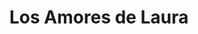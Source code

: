 ---
title: "Los Amores de Laura"
url: /ciudad-autonoma-de-buenos-aires/los-amores-de-laura/
shop: Allgemein
---